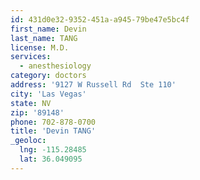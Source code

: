 ```yaml
---
id: 431d0e32-9352-451a-a945-79be47e5bc4f
first_name: Devin
last_name: TANG
license: M.D.
services:
  - anesthesiology
category: doctors
address: '9127 W Russell Rd  Ste 110'
city: 'Las Vegas'
state: NV
zip: '89148'
phone: 702-878-0700
title: 'Devin TANG'
_geoloc:
  lng: -115.28485
  lat: 36.049095
---
```

